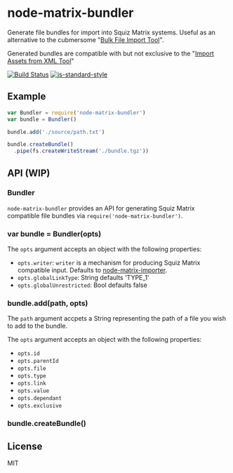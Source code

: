 # node-matrix-bundler

Generate file bundles for import into Squiz Matrix systems. Useful as an alternative
to the cubmersome "[Bulk File Import Tool]".

Generated bundles are compatible with but not exclusive to the "[Import Assets from XML Tool]" 

[![Build Status](https://travis-ci.org/joshgillies/node-matrix-bundler.svg)](https://travis-ci.org/joshgillies/node-matrix-bundler)
[![js-standard-style](https://img.shields.io/badge/code%20style-standard-brightgreen.svg?style=flat)](https://github.com/feross/standard)

## Example

```js
var Bundler = require('node-matrix-bundler')
var bundle = Bundler()

bundle.add('./source/path.txt')

bundle.createBundle()
  .pipe(fs.createWriteStream('./bundle.tgz'))
```

## API (WIP)

### Bundler

`node-matrix-bundler` provides an API for generating Squiz Matrix compatible file bundles via `require('node-matrix-bundler')`.

### var bundle = Bundler(opts)

The `opts` argument accepts an object with the following properties:

  * `opts.writer`: `writer` is a mechanism for producing Squiz Matrix compatible input. Defaults to [node-matrix-importer].
  * `opts.globalLinkType`: String defaults 'TYPE_1'
  * `opts.globalUnrestricted`: Bool defaults false

### bundle.add(path, opts)

The `path` argument accpets a String representing the path of a file you wish to add to the bundle.

The `opts` argument accepts an object with the following properties:

  * `opts.id`
  * `opts.parentId`
  * `opts.file`
  * `opts.type`
  * `opts.link`
  * `opts.value`
  * `opts.dependant`
  * `opts.exclusive`

### bundle.createBundle()

## License

MIT

[node-matrix-importer]: https://github.com/joshgillies/node-matrix-importer
[Bulk File Import Tool]: http://manuals.matrix.squizsuite.net/tools/chapters/bulk-file-import-tool
[Import Assets from XML Tool]: http://manuals.matrix.squizsuite.net/tools/chapters/import-assets-from-xml-tool
